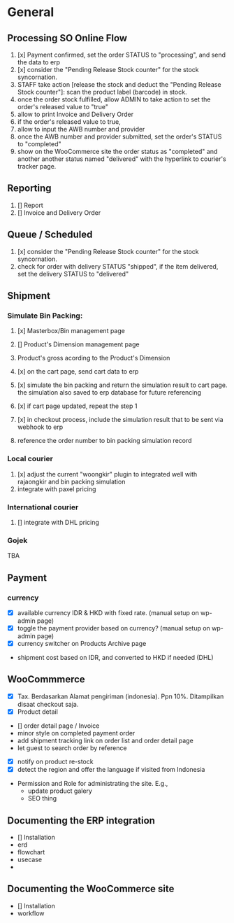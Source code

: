 # General

<!-- @TODAY -->
## Processing SO Online Flow

1. [x] Payment confirmed, set the order STATUS to "processing", and send the data to erp 
1. [x] consider the "Pending Release Stock counter" for the stock syncornation.
1. STAFF take action [release the stock and deduct the "Pending Release Stock counter"]: scan the product label (barcode) in stock.
1. once the order stock fulfilled, allow ADMIN to take action to set the order's released value to "true"
1. allow to print Invoice and Delivery Order
1. if the order's released value to true, 
1. allow to input the AWB number and provider
1. once the AWB number and provider submitted, set the order's STATUS to "completed"
1. show on the WooCommerce site the order status as "completed" and another another status named "delivered" with the hyperlink to courier's tracker page.

## Reporting

1. [] Report
1. [] Invoice and Delivery Order

## Queue / Scheduled

1. [x] consider the "Pending Release Stock counter" for the stock syncornation.
1. check for order with delivery STATUS "shipped", if the item delivered, set the delivery STATUS to "delivered"

## Shipment

### Simulate Bin Packing:

1. [x] Masterbox/Bin management page
1. [] Product's Dimension management page
1. Product's gross acording to the Product's Dimension

1. [x] on the cart page, send cart data to erp
1. [x] simulate the bin packing and return the simulation result to cart page. the simulation also saved to erp database for future referencing
1. [x] if cart page updated, repeat the step 1
1. [x] in checkout process, include the simulation result that to be sent via webhook to erp
1. reference the order number to bin packing simulation record

### Local courier

1. [x] adjust the current "woongkir" plugin to integrated well with rajaongkir and bin packing simulation
1. integrate with paxel pricing 

### International courier

1. [] integrate with DHL pricing 

### Gojek

TBA

## Payment

### currency

- [x] available currency IDR & HKD with fixed rate. (manual setup on wp-admin page)
- [x] toggle the payment provider based on currency? (manual setup on wp-admin page)
- [x] currency switcher on Products Archive page
-  shipment cost based on IDR, and converted to HKD if needed (DHL)

## WooCommmerce

- [x] Tax. Berdasarkan Alamat pengiriman (indonesia). Ppn 10%. Ditampilkan disaat checkout saja.
- [x] Product detail
- [] order detail page / Invoice
- minor style on completed payment order
- add shipment tracking link on order list and order detail page
- let guest to search order by reference
- [x] notify on product re-stock
- [x] detect the region and offer the language if visited from Indonesia
- Permission and Role for administrating the site. E.g.,
    - update product galery
    - SEO thing

## Documenting the ERP integration

- [] Installation
- erd
- flowchart
- usecase
- 

## Documenting the WooCommerce site

- [] Installation
- workflow



